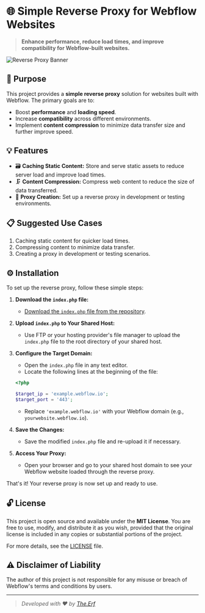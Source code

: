 # 🌐 Simple Reverse Proxy for Webflow Websites

> **Enhance performance, reduce load times, and improve compatibility for Webflow-built websites.**

![Reverse Proxy Banner](https://via.placeholder.com/800x200.png?text=Simple+Reverse+Proxy+for+Webflow+Websites)

## 🚀 Purpose

This project provides a **simple reverse proxy** solution for websites built with Webflow. The primary goals are to:

- Boost **performance** and **loading speed**.
- Increase **compatibility** across different environments.
- Implement **content compression** to minimize data transfer size and further improve speed.

## 💡 Features

- 🗃️ **Caching Static Content:** Store and serve static assets to reduce server load and improve load times.
- 🗜️ **Content Compression:** Compress web content to reduce the size of data transferred.
- 🔄 **Proxy Creation:** Set up a reverse proxy in development or testing environments.

## 📋 Suggested Use Cases

1. Caching static content for quicker load times.
2. Compressing content to minimize data transfer.
3. Creating a proxy in development or testing scenarios.

## ⚙️ Installation

To set up the reverse proxy, follow these simple steps:

1. **Download the `index.php` file:**
   - [Download the `index.php` file from the repository](https://github.com/The-Erf/Hello-Webflow/blob/main/index.php).

2. **Upload `index.php` to Your Shared Host:**
   - Use FTP or your hosting provider's file manager to upload the `index.php` file to the root directory of your shared host.

3. **Configure the Target Domain:**
   - Open the `index.php` file in any text editor.
   - Locate the following lines at the beginning of the file:

    ```php
    <?php

    $target_ip = 'example.webflow.io';
    $target_port = '443';
    ```

   - Replace `'example.webflow.io'` with your Webflow domain (e.g., `yourwebsite.webflow.io`).

4. **Save the Changes:**
   - Save the modified `index.php` file and re-upload it if necessary.

5. **Access Your Proxy:**
   - Open your browser and go to your shared host domain to see your Webflow website loaded through the reverse proxy.

That's it! Your reverse proxy is now set up and ready to use.

## 🔓 License

This project is open source and available under the **MIT License**. You are free to use, modify, and distribute it as you wish, provided that the original license is included in any copies or substantial portions of the project.

For more details, see the [LICENSE](LICENSE) file.

## ⚠️ Disclaimer of Liability

The author of this project is not responsible for any misuse or breach of Webflow's terms and conditions by users.

---

> *Developed with ❤️ by [The.Erf](https://github.com/The-Erf)*

